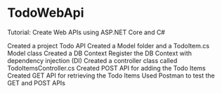 # TodoWebApi
Tutorial: Create Web APIs using ASP.NET Core and C#

Created a project Todo API
Created a Model folder and a TodoItem.cs Model class
Created a DB Context
Register the DB Context with dependency injection (DI)
Created a controller class called TodoItemsController.cs
Created POST API for adding the Todo Items
Created GET API for retrieving the Todo Items
Used Postman to test the GET and POST APIs 
